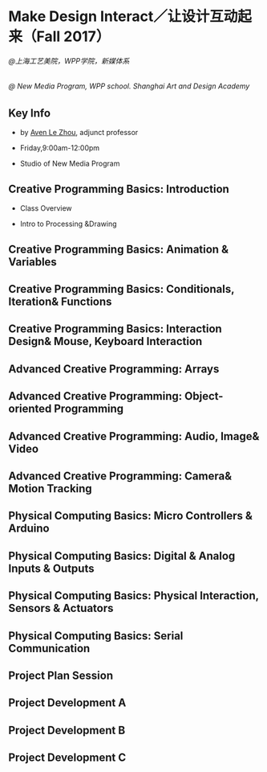 # **Make Design Interact／让设计互动起来（Fall 2017）**

###### @上海工艺美院，WPP学院，新媒体系

###### @ New Media Program, WPP school. Shanghai Art and Design Academy


## Key Info
- by [Aven Le Zhou](http://www.aven.cc), adjunct professor

- Friday,9:00am-12:00pm

- Studio of New Media Program

## Creative Programming Basics: Introduction
- Class Overview

- Intro to Processing &Drawing

## Creative Programming Basics: Animation & Variables

## Creative Programming Basics: Conditionals, Iteration& Functions

## Creative Programming Basics: Interaction Design& Mouse, Keyboard Interaction

## Advanced Creative Programming: Arrays

## Advanced Creative Programming: Object-oriented Programming

## Advanced Creative Programming: Audio, Image& Video

## Advanced Creative Programming: Camera& Motion Tracking

## Physical Computing Basics: Micro Controllers & Arduino

## Physical Computing Basics: Digital & Analog Inputs & Outputs

## Physical Computing Basics: Physical Interaction, Sensors & Actuators

## Physical Computing Basics: Serial Communication

## Project Plan Session

## Project Development A

## Project Development B

## Project Development C

